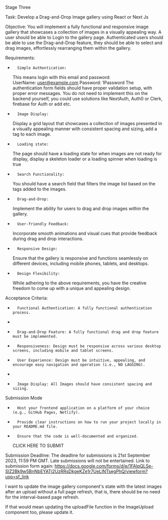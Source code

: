 Stage Three

Task: Develop a Drag-and-Drop Image gallery using React or Next Js

Objective: You will implement a fully functional and responsive image gallery that showcases a collection of images in a visually appealing way.
A user should be able to Login to the gallery page. Authenticated users should be able to use the Drag-and-Drop feature, they should be able to select and drag images, effortlessly rearranging them within the gallery.

Requirements:

-     	Simple Authentication: 

  This means login with this email and password:
  UserName: user@example.com
  Password: 1Password
  The authentication form fields should have proper validation setup, with proper error messages. You do not need to implement this on the backend yourself, you could use solutions like NextAuth, Auth0 or Clerk, firebase for Auth or add etc.

-     	Image Display:
  Display a grid layout that showcases a collection of images presented in a visually appealing manner with consistent spacing and sizing, add a tag to each image.
-     	Loading state:
  The page should have a loading state for when images are not ready for display, display a skeleton loader or a loading spinner when loading is true
-     	Search Functionality:

  You should have a search field that filters the image list based on the tags added to the images.

-     	Drag-and-Drop:

  Implement the ability for users to drag and drop images within the gallery.

-     	User-friendly Feedback:

  Incorporate smooth animations and visual cues that provide feedback during drag and drop interactions.

-     	Responsive Design:

  Ensure that the gallery is responsive and functions seamlessly on different devices, including mobile phones, tablets, and desktops.

-     	Design Flexibility:
  While adhering to the above requirements, you have the creative freedom to come up with a unique and appealing design.

Acceptance Criteria:

-     	Functional Authentication: A fully functional authentication process.
-
-     	Drag-and-Drop Feature: A fully functional drag and drop feature must be implemented.

-     	Responsiveness: Design must be responsive across various desktop  screens, including mobile and tablet screens.

-     	User Experience: Design must be intuitive, appealing, and encourage easy navigation and operation (i.e., NO LAGGING).
-
-     	Image Display: All Images should have consistent spacing and sizing.

Submission Mode

-     	Host your frontend application on a platform of your choice (e.g., GitHub Pages, Netlify).
-     	Provide clear instructions on how to run your project locally in your README.md file.
-     	Ensure that the code is well-documented and organized.
  CLICK HERE TO SUBMIT

Submission Deadline:
The deadline for submissions is 21st September 2023, 11:59 PM GMT. Late submissions will not be entertained.
Link to submission form again: https://docs.google.com/forms/d/e/1FAIpQLSe-SIZ2Bk9w5BnNbEYATj2UzRRsDkgeKZe1r7UeLlNTsegPhQ/viewform?usp=sf_link

I want to update the image gallery component's state with the latest images after an upload without a full page refresh, that is, there should be no need for the interval-based page refresh.

If that would mean updating the uploadFile function in the ImageUpload component too, please update it.
